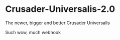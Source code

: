 # Crusader-Universalis-2.0
The newer, bigger and better Crusader Universalis

Such wow, much webhook
